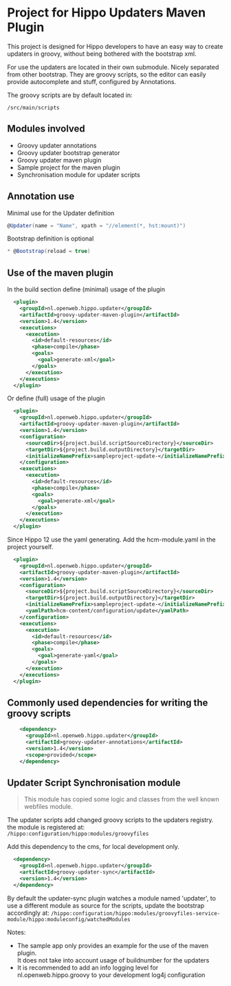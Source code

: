 # Project for Hippo Updaters Maven Plugin
This project is designed for Hippo developers to have an easy way to create updaters in groovy, without being bothered with the bootstrap xml.

For use the updaters are located in their own submodule. Nicely separated from other bootstrap.
They are groovy scripts, so the editor can easily provide autocomplete and stuff, configured by Annotations.

The groovy scripts are by default located in:
```
/src/main/scripts
```
## Modules involved
* Groovy updater annotations
* Groovy updater bootstrap generator
* Groovy updater maven plugin
* Sample project for the maven plugin
* Synchronisation module for updater scripts

## Annotation use
Minimal use for the Updater definition
```groovy
@Updater(name = "Name", xpath = "//element(*, hst:mount)")
```
Bootstrap definition is optional 
```groovy
* @Bootstrap(reload = true)
```
## Use of the maven plugin
In the build section define (minimal) usage of the plugin
```xml
  <plugin>
    <groupId>nl.openweb.hippo.updater</groupId>
    <artifactId>groovy-updater-maven-plugin</artifactId>
    <version>1.4</version>
    <executions>
      <execution>
        <id>default-resources</id>
        <phase>compile</phase>
        <goals>
          <goal>generate-xml</goal>
        </goals>
      </execution>
    </executions>
  </plugin>
```
Or define (full) usage of the plugin
```xml
  <plugin>
    <groupId>nl.openweb.hippo.updater</groupId>
    <artifactId>groovy-updater-maven-plugin</artifactId>
    <version>1.4</version>
    <configuration>
      <sourceDir>${project.build.scriptSourceDirectory}</sourceDir>
      <targetDir>${project.build.outputDirectory}</targetDir>
      <initializeNamePrefix>sampleproject-update-</initializeNamePrefix>
    </configuration>
    <executions>
      <execution>
        <id>default-resources</id>
        <phase>compile</phase>
        <goals>
          <goal>generate-xml</goal>
        </goals>
      </execution>
    </executions>
  </plugin>
```
Since Hippo 12 use the yaml generating.
Add the hcm-module.yaml in the project yourself.
```xml
  <plugin>
    <groupId>nl.openweb.hippo.updater</groupId>
    <artifactId>groovy-updater-maven-plugin</artifactId>
    <version>1.4</version>
    <configuration>
      <sourceDir>${project.build.scriptSourceDirectory}</sourceDir>
      <targetDir>${project.build.outputDirectory}</targetDir>
      <initializeNamePrefix>sampleproject-update-</initializeNamePrefix>
      <yamlPath>hcm-content/configuration/update</yamlPath>
    </configuration>
    <executions>
      <execution>
        <id>default-resources</id>
        <phase>compile</phase>
        <goals>
          <goal>generate-yaml</goal>
        </goals>
      </execution>
    </executions>
  </plugin>
```
## Commonly used dependencies for writing the groovy scripts
```xml
    <dependency>
      <groupId>nl.openweb.hippo.updater</groupId>
      <artifactId>groovy-updater-annotations</artifactId>
      <version>1.4</version>
      <scope>provided</scope>
    </dependency>
```
## Updater Script Synchronisation module
> This module has copied some logic and classes from the well known webfiles module.
 
The updater scripts add changed groovy scripts to the updaters registry.
the module is registered at:
  `/hippo:configuration/hippo:modules/groovyfiles`

Add this dependency to the cms, for local development only.
```xml
  <dependency>
    <groupId>nl.openweb.hippo.updater</groupId>
    <artifactId>groovy-updater-sync</artifactId>
    <version>1.4</version>
  </dependency>
```
By default the updater-sync plugin watches a module named 'updater', to use a different module as source for the scripts, update the bootstrap accordingly at: `/hippo:configuration/hippo:modules/groovyfiles-service-module/hippo:moduleconfig/watchedModules`

Notes:
* The sample app only provides an example for the use of the maven plugin. \
  It does not take into account usage of buildnumber for the updaters
* It is recommended to add an info logging level for nl.openweb.hippo.groovy to your development log4j configuration